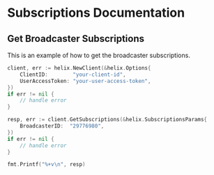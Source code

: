 # Subscriptions Documentation

## Get Broadcaster Subscriptions

This is an example of how to get the broadcaster subscriptions.

```go
client, err := helix.NewClient(&helix.Options{
    ClientID:        "your-client-id",
    UserAccessToken: "your-user-access-token",
})
if err != nil {
    // handle error
}

resp, err := client.GetSubscriptions(&helix.SubscriptionsParams{
    BroadcasterID:  "29776980",
})
if err != nil {
    // handle error
}

fmt.Printf("%+v\n", resp)
```
